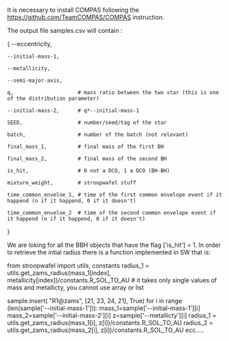 It is necessary to install COMPAS following the https://github.com/TeamCOMPAS/COMPAS instruction.


The output file samples.csv will contain :

{
    --eccentricity,  
    
    --initial-mass-1,
    
    --metallicity,
    
    --semi-major-axis,     
    
    q,                     # mass ratio between the two star (this is one of the distribution parameter)
    
    --initial-mass-2,      # q*--initial-mass-1
    
    SEED,                  # number/seed/tag of the star
    
    batch,                 # number of the batch (not relevant)
    
    final_mass_1,          # final mass of the first BH
    
    final_mass_2,          # final mass of the second BH
    
    is_hit,                # 0 not a DCO, 1 a DCO (BH-BH)
    
    mixture_weight,        # stroopwafel stuff
    
    time_common_enveloe_1, # time of the first common envelope event if it happend (n if it happend, 0 if it doesn't)
    
    time_common_enveloe_2  # time of the second common envelope event if it happend (n if it happend, 0 if it doesn't)

}


We are loking for all the BBH objects that have the flag ['is_hit'] = 1. In order to retrieve the intial radius there is a function implemented in SW that is:

from stroopwafel import utils, constants
radius_1 = utils.get_zams_radius(mass_1[index], metallicity[index])/constants.R_SOL_TO_AU   # it takes only single values of mass and metallicty, you cannot use array or list

sample.insert( "R1@zams", [21, 23, 24, 21], True)
for i in range (len(sample['--initial-mass-1'])):
    mass_1=sample['--initial-mass-1'][i]
    mass_2=sample['--initial-mass-2'][i]
    z=sample['--metallicty'][i]
    radius_1 = utils.get_zams_radius(mass_1[i], z[i])/constants.R_SOL_TO_AU 
    radius_2 = utils.get_zams_radius(mass_2[i], z[i])/constants.R_SOL_TO_AU 
    ecc.....
